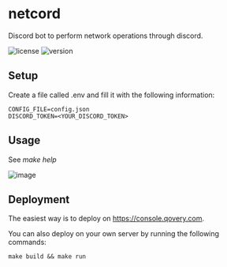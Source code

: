 # netcord
Discord bot to perform network operations through discord.

![license](https://img.shields.io/badge/license-MIT-brightgreen.svg)
![version](https://img.shields.io/badge/version-1.0.0-lightgrey.svg)

## Setup

Create a file called .env and fill it with the following information:
```
CONFIG_FILE=config.json
DISCORD_TOKEN=<YOUR_DISCORD_TOKEN>
```

## Usage

See *make help*

![image](https://user-images.githubusercontent.com/61215846/221359714-040caa53-5755-45d3-9e49-f9541fb47259.png)

## Deployment

The easiest way is to deploy on https://console.qovery.com.

You can also deploy on your own server by running the following commands:
```
make build && make run
```
